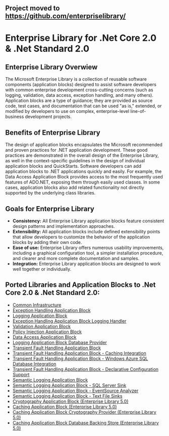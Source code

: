 ## Project moved to https://github.com/enterpriselibrary/

# Enterprise Library for .Net Core 2.0 & .Net Standard 2.0

## Enterprise Library Overwiew

The Microsoft Enterprise Library is a collection of reusable software components (application blocks) designed to assist software developers with common enterprise development cross-cutting concerns (such as logging, validation, data access, exception handling, and many others). Application blocks are a type of guidance; they are provided as source code, test cases, and documentation that can be used "as is," extended, or modified by developers to use on complex, enterprise-level line-of-business development projects.

## Benefits of Enterprise Library

The design of application blocks encapsulates the Microsoft recommended and proven practices for .NET application development. These good practices are demonstrated in the overall design of the Enterprise Library, as well in the context-specific guidelines in the design of individual application blocks and QuickStarts. Software developers can add application blocks to .NET applications quickly and easily. For example, the Data Access Application Block provides access to the most frequently used features of ADO.NET, exposing them through easily used classes. In some cases, application blocks also add related functionality not directly supported by the underlying class libraries.

## Goals for Enterprise Library


* **Consistency:** All Enterprise Library application blocks feature consistent design patterns and implementation approaches.
* **Extensibility:** All application blocks include defined extensibility points that allow developers to customize the behavior of the application blocks by adding their own code.
* **Ease of use:** Enterprise Library offers numerous usability improvements, including a graphical configuration tool, a simpler installation procedure, and clearer and more complete documentation and samples.
* **Integration:** Enterprise Library application blocks are designed to work well together or individually.

## Ported Libraries and Application Blocks to .Net Core 2.0 & .Net Standard 2.0:

* [Common Infrastructure](https://www.nuget.org/packages/EnterpriseLibrary.Common.NetCore/)
* [Exception Handling Application Block](https://www.nuget.org/packages/EnterpriseLibrary.ExceptionHandling.NetCore/)
* [Logging Application Block](https://www.nuget.org/packages/EnterpriseLibrary.Logging.NetCore/)
* [Exception Handling Application Block Logging Handler](https://www.nuget.org/packages/EnterpriseLibrary.ExceptionHandling.Logging.NetCore/)
* [Validation Application Block](https://www.nuget.org/packages/EnterpriseLibrary.Validation.NetCore/)
* [Policy Injection Application Block](https://www.nuget.org/packages/EnterpriseLibrary.Logging.Database)
* [Data Access Application Block](https://www.nuget.org/packages/EnterpriseLibrary.Data.NetCore/)
* [Logging Application Block Database Provider](https://www.nuget.org/packages/EnterpriseLibrary.Logging.Database.NetCore/)
* [Transient Fault Handling Application Block](https://www.nuget.org/packages/EnterpriseLibrary.TransientFaultHandling.NetCore/)
* [Transient Fault Handling Application Block - Caching Integration](https://www.nuget.org/packages/EnterpriseLibrary.TransientFaultHandling.Caching.NetCore/)
* [Transient Fault Handling Application Block - Windows Azure SQL Database Integration](https://www.nuget.org/packages/EnterpriseLibrary.TransientFaultHandling.Data.NetCore/)
* [Transient Fault Handling Application Block - Declarative Configuration Support](https://www.nuget.org/packages/EnterpriseLibrary.TransientFaultHandling.Configuration.NetCore/)
* [Semantic Logging Application Block](https://www.nuget.org/packages/EnterpriseLibrary.SemanticLogging.NetCore/)
* [Semantic Logging Application Block - SQL Server Sink](https://www.nuget.org/packages/EnterpriseLibrary.SemanticLogging.Database.NetCore/)
* [Semantic Logging Application Block - EventSource Analyzer](https://www.nuget.org/packages/EnterpriseLibrary.SemanticLogging.EventSourceAnalyzer.NetCore/)
* [Semantic Logging Application Block - Text File Sinks](https://www.nuget.org/packages/EnterpriseLibrary.SemanticLogging.TextFile.NetCore/)
* [Cryptography Application Block (Enterprise Library 5.0)](https://www.nuget.org/packages/EnterpriseLibrary.Security.Cryptography/)
* [Caching Application Block (Enterprise Library 5.0)](https://www.nuget.org/packages/EnterpriseLibrary.Caching.NetCore/)
* [Caching Application Block Cryptography Provider (Enterprise Library 5.0)](https://www.nuget.org/packages/EnterpriseLibrary.Caching.Cryptography/)
* [Caching Application Block Database Backing Store (Enterprise Library 5.0)](https://www.nuget.org/packages/EnterpriseLibrary.Caching.Database.NetCore/)
